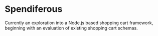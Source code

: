 # Spendiferous

Currently an exploration into a Node.js based shopping cart framework, beginning
with an evaluation of existing shopping cart schemas.
